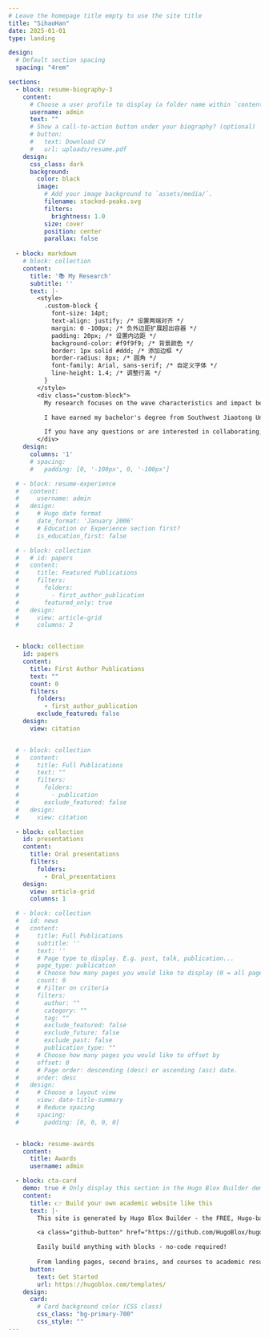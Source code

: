 ```yaml
---
# Leave the homepage title empty to use the site title
title: "SihaoHan"
date: 2025-01-01
type: landing

design:
  # Default section spacing
  spacing: "4rem"

sections:
  - block: resume-biography-3
    content:
      # Choose a user profile to display (a folder name within `content/authors/`)
      username: admin
      text: ""
      # Show a call-to-action button under your biography? (optional)
      # button:
      #   text: Download CV
      #   url: uploads/resume.pdf
    design:
      css_class: dark
      background:
        color: black
        image:
          # Add your image background to `assets/media/`.
          filename: stacked-peaks.svg
          filters:
            brightness: 1.0
          size: cover
          position: center
          parallax: false
          
  - block: markdown
    # block: collection
    content:
      title: '📚 My Research'
      subtitle: ''
      text: |-
        <style>
          .custom-block {
            font-size: 14pt;
            text-align: justify; /* 设置两端对齐 */
            margin: 0 -100px; /* 负外边距扩展超出容器 */
            padding: 20px; /* 设置内边距 */
            background-color: #f9f9f9; /* 背景颜色 */
            border: 1px solid #ddd; /* 添加边框 */
            border-radius: 8px; /* 圆角 */
            font-family: Arial, sans-serif; /* 自定义字体 */
            line-height: 1.4; /* 调整行高 */
          }
        </style>
        <div class="custom-block">
          My research focuses on the wave characteristics and impact behavior of elastic and mechanical metamaterials, with a particular interest in multifunctional metamaterials. I am using advanced numerical simulation and machine learning techniques to enable multi-performance prediction, optimization, and on-demand customization of advanced materials and structures, in an attempt to push the frontier of combining artificial intelligence and solid mechanics. The architected structures I have studied include honeycombs, kiri/origamis, pixelated topologies, and acoustic black holes. To date, I have published 9 journal papers as the (co-)first author, with an additional 1 currently under review.

          I have earned my bachelor's degree from Southwest Jiaotong University in 2021. I am a student in a successive postgraduate and doctoral program, and expect to receive my PhD in the summer of 2027.  My PhD thesis is **_Machine learning‑based performance prediction and topology customization of multifunctional metamaterials_** under the supervision of  [Prof. Qiang Han](https://www2.scut.edu.cn/jtxy/2023/0430/c35044a500284/page.htm) and [A/Prof. Chunlei Li](https://www2.scut.edu.cn/jtxy/2023/0430/c35045a500283/page.htm). 

          If you have any questions or are interested in collaborating, feel free to contact me at ct_hansihao@mail.scut.edu.cn. I look forward to connecting with you 😃 !!!
        </div>
    design:
      columns: '1'
      # spacing:
      #   padding: [0, '-100px', 0, '-100px']      

  # - block: resume-experience
  #   content:
  #     username: admin
  #   design:
  #     # Hugo date format
  #     date_format: 'January 2006'
  #     # Education or Experience section first?
  #     is_education_first: false

  # - block: collection
  #   # id: papers
  #   content:
  #     title: Featured Publications
  #     filters:
  #       folders:
  #         - first_author_publication
  #       featured_only: true
  #   design:
  #     view: article-grid
  #     columns: 2


  - block: collection
    id: papers  
    content:
      title: First Author Publications
      text: ""
      count: 0
      filters:
        folders:
          - first_author_publication
        exclude_featured: false
    design:
      view: citation


  # - block: collection
  #   content:
  #     title: Full Publications
  #     text: ""
  #     filters:
  #       folders:
  #         - publication
  #       exclude_featured: false
  #   design:
  #     view: citation

  - block: collection
    id: presentations
    content:
      title: Oral presentations
      filters:
        folders:
          - Oral_presentations
    design:
      view: article-grid
      columns: 1

  # - block: collection
  #   id: news
  #   content:
  #     title: Full Publications
  #     subtitle: ''
  #     text: ''
  #     # Page type to display. E.g. post, talk, publication...
  #     page_type: publication
  #     # Choose how many pages you would like to display (0 = all pages)
  #     count: 0
  #     # Filter on criteria
  #     filters:
  #       author: ""
  #       category: ""
  #       tag: ""
  #       exclude_featured: false
  #       exclude_future: false
  #       exclude_past: false
  #       publication_type: ""
  #     # Choose how many pages you would like to offset by
  #     offset: 0
  #     # Page order: descending (desc) or ascending (asc) date.
  #     order: desc
  #   design:
  #     # Choose a layout view
  #     view: date-title-summary
  #     # Reduce spacing
  #     spacing:
  #       padding: [0, 0, 0, 0]


  - block: resume-awards
    content:
      title: Awards
      username: admin

  - block: cta-card
    demo: true # Only display this section in the Hugo Blox Builder demo site
    content:
      title: 👉 Build your own academic website like this
      text: |-
        This site is generated by Hugo Blox Builder - the FREE, Hugo-based open source website builder trusted by 250,000+ academics like you.

        <a class="github-button" href="https://github.com/HugoBlox/hugo-blox-builder" data-color-scheme="no-preference: light; light: light; dark: dark;" data-icon="octicon-star" data-size="large" data-show-count="true" aria-label="Star HugoBlox/hugo-blox-builder on GitHub">Star</a>

        Easily build anything with blocks - no-code required!
        
        From landing pages, second brains, and courses to academic resumés, conferences, and tech blogs.
      button:
        text: Get Started
        url: https://hugoblox.com/templates/
    design:
      card:
        # Card background color (CSS class)
        css_class: "bg-primary-700"
        css_style: ""
---
```

